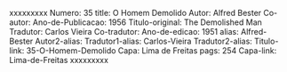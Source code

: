 xxxxxxxxx
Numero: 35
title: O Homem Demolido
Autor: Alfred Bester
Co-autor: 
Ano-de-Publicacao: 1956
Titulo-original: The Demolished Man
Tradutor: Carlos Vieira
Co-tradutor: 
Ano-de-edicao: 1951
alias: Alfred-Bester
Autor2-alias: 
Tradutor1-alias: Carlos-Vieira
Tradutor2-alias: 
Titulo-link: 35-O-Homem-Demolido
Capa: Lima de Freitas
pags: 254
Capa-link: Lima-de-Freitas
xxxxxxxxx